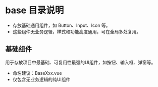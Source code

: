 # base 目录说明

- 存放基础通用组件，如 Button、Input、Icon 等。
- 这些组件无业务逻辑，样式和功能高度通用，可在全局多处复用。

## 基础组件

用于存放项目中最基础、可复用性最强的UI组件，如按钮、输入框、弹窗等。

- 命名建议：BaseXxx.vue
- 仅包含无业务逻辑的纯UI组件
